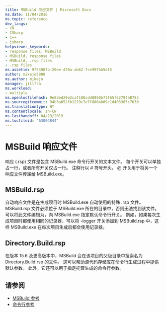 ```yaml
---
title: MSBuild 响应文件 | Microsoft Docs
ms.date: 11/04/2016
ms.topic: reference
dev_langs:
- VB
- CSharp
- C++
- jsharp
helpviewer_keywords:
- response files, MSBuild
- MSBuild, response files
- MSBuild, .rsp files
- .rsp files
ms.assetid: 9f53987b-20ee-470a-ab62-fce997bb5e15
author: mikejo5000
ms.author: mikejo
manager: jillfra
ms.workload:
- multiple
ms.openlocfilehash: 9e83ed29e2caf180cdd8950b73f65f62794a8783
ms.sourcegitcommit: 94b3a052fb1229c7e7f8804b09c1d403385c7630
ms.translationtype: HT
ms.contentlocale: zh-CN
ms.lasthandoff: 04/23/2019
ms.locfileid: "63004844"
---
```

# <a name="msbuild-response-files"></a>MSBuild 响应文件
响应 (.rsp) 文件是包含 MSBuild.exe 命令行开关的文本文件。 每个开关可以单独占一行，或者所有开关仅占一行。 注释行以 # 符号开头。 @ 开关用于将另一个响应文件传递给 MSBuild.exe。

## <a name="msbuildrsp"></a>MSBuild.rsp
自动响应文件是在生成项目时 MSBuild.exe 自动使用的特殊 .rsp 文件。 MSBuild.rsp 文件必须位于 MSBuild.exe 所在的目录中，否则无法找到该文件。 可以将此文件编辑为，向 MSBuild.exe 指定默认命令行开关。 例如，如果每次生成项目时都使用相同的记录器，可以将 -logger 开关添加到 MSBuild.rsp 中，这样 MSBuild.exe 在每次项目生成后都会使用记录器。

## <a name="directorybuildrsp"></a>Directory.Build.rsp
在版本 15.6 及更高版本中，MSBuild 会在该项目的父级目录中搜索名为 Directory.Build.rsp 的文件。  这可以帮助源代码存储库在命令行生成过程中提供默认参数。  此外，它还可以用于指定托管生成的命令行参数。

## <a name="see-also"></a>请参阅
- [MSBuild 参考](../msbuild/msbuild-reference.md)
- [命令行参考](../msbuild/msbuild-command-line-reference.md)